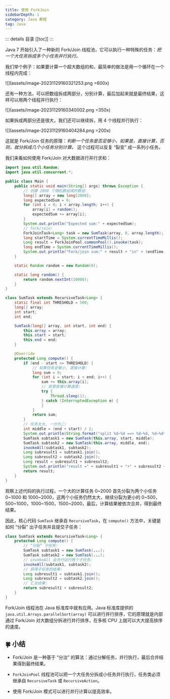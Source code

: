 ```yaml
---
title: 使用 ForkJoin
sidebarDepth: 1
category: Java 教程
tag: Java
---
```


::: details 目录
[[toc]]
:::

Java 7 开始引入了一种新的 Fork/Join 线程池，它可以执行一种特殊的任务：_把一个大任务拆成多个小任务并行执行。_

我们举个例子：如果要计算一个超大数组的和，最简单的做法是用一个循环在一个线程内完成：

![](assets/image-20231129160321253.png =600x)

还有一种方法，可以把数组拆成两部分，分别计算，最后加起来就是最终结果，这样可以用两个线程并行执行：

![](assets/image-20231129160340002.png =350x)

如果拆成两部分还是很大，我们还可以继续拆，用 4 个线程并行执行：

![](assets/image-20231129160404284.png =200x)

这就是 Fork/Join 任务的原理：_判断一个任务是否足够小，如果是，直接计算，否则，就分拆成几个小任务分别计算。_ 这个过程可以反复 “裂变” 成一系列小任务。

我们来看如何使用 Fork/Join 对大数据进行并行求和：

```java
import java.util.Random;
import java.util.concurrent.*;

public class Main {
    public static void main(String[] args) throws Exception {
        // 创建 2000 个随机数组成的数组:
        long[] array = new long[2000];
        long expectedSum = 0;
        for (int i = 0; i < array.length; i++) {
            array[i] = random();
            expectedSum += array[i];
        }
        System.out.println("Expected sum:" + expectedSum);
        // fork/join:
        ForkJoinTask<Long> task = new SumTask(array, 0, array.length);
        long startTime = System.currentTimeMillis();
        Long result = ForkJoinPool.commonPool().invoke(task);
        long endTime = System.currentTimeMillis();
        System.out.println("Fork/join sum:" + result + "in" + (endTime - startTime) + "ms.");
    }

    static Random random = new Random(0);

    static long random() {
        return random.nextInt(10000);
    }
}

class SumTask extends RecursiveTask<Long> {
    static final int THRESHOLD = 500;
    long[] array;
    int start;
    int end;

    SumTask(long[] array, int start, int end) {
        this.array = array;
        this.start = start;
        this.end = end;
    }

    @Override
    protected Long compute() {
        if (end - start <= THRESHOLD) {
            // 如果任务足够小, 直接计算:
            long sum = 0;
            for (int i = start; i < end; i++) {
                sum += this.array[i];
                // 故意放慢计算速度:
                try {
                    Thread.sleep(1);
                } catch (InterruptedException e) {
                }
            }
            return sum;
        }
        // 任务太大, 一分为二:
        int middle = (end + start) / 2;
        System.out.println(String.format("split %d~%d ==> %d~%d, %d~%d", start, end, start, middle, middle, end));
        SumTask subtask1 = new SumTask(this.array, start, middle);
        SumTask subtask2 = new SumTask(this.array, middle, end);
        invokeAll(subtask1, subtask2);
        Long subresult1 = subtask1.join();
        Long subresult2 = subtask2.join();
        Long result = subresult1 + subresult2;
        System.out.println("result =" + subresult1 + "+" + subresult2 + "==>" + result);
        return result;
    }
}

```

观察上述代码的执行过程，一个大的计算任务 0~2000 首先分裂为两个小任务 0~1000 和 1000~2000，这两个小任务仍然太大，继续分裂为更小的 0~500，500~1000，1000~1500，1500~2000，最后，计算结果被依次合并，得到最终结果。

因此，核心代码 `SumTask` 继承自 `RecursiveTask`，在 `compute()` 方法中，关键是如何 “分裂” 出子任务并且提交子任务：

```java
class SumTask extends RecursiveTask<Long> {
    protected Long compute() {
        // “分裂” 子任务:
        SumTask subtask1 = new SumTask(...);
        SumTask subtask2 = new SumTask(...);
        // invokeAll 会并行运行两个子任务:
        invokeAll(subtask1, subtask2);
        // 获得子任务的结果:
        Long subresult1 = subtask1.join();
        Long subresult2 = subtask2.join();
        // 汇总结果:
        return subresult1 + subresult2;
    }
}
```

Fork/Join 线程池在 Java 标准库中就有应用。Java 标准库提供的 `java.util.Arrays.parallelSort(array)` 可以进行并行排序，它的原理就是内部通过 Fork/Join 对大数组分拆进行并行排序，在多核 CPU 上就可以大大提高排序的速度。

## 🍀 小结

- Fork/Join 是一种基于 “分治” 的算法：通过分解任务，并行执行，最后合并结果得到最终结果。

- `ForkJoinPool` 线程池可以把一个大任务分拆成小任务并行执行，任务类必须继承自 `RecursiveTask` 或 `RecursiveAction`。

- 使用 Fork/Join 模式可以进行并行计算以提高效率。
